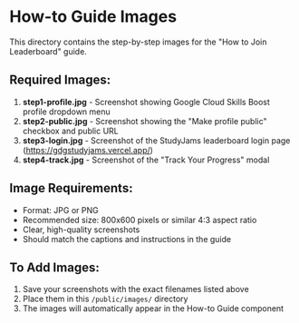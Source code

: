 # How-to Guide Images

This directory contains the step-by-step images for the "How to Join Leaderboard" guide.

## Required Images:

1. **step1-profile.jpg** - Screenshot showing Google Cloud Skills Boost profile dropdown menu
2. **step2-public.jpg** - Screenshot showing the "Make profile public" checkbox and public URL
3. **step3-login.jpg** - Screenshot of the StudyJams leaderboard login page (https://gdgstudyjams.vercel.app/)
4. **step4-track.jpg** - Screenshot of the "Track Your Progress" modal

## Image Requirements:
- Format: JPG or PNG
- Recommended size: 800x600 pixels or similar 4:3 aspect ratio
- Clear, high-quality screenshots
- Should match the captions and instructions in the guide

## To Add Images:
1. Save your screenshots with the exact filenames listed above
2. Place them in this `/public/images/` directory
3. The images will automatically appear in the How-to Guide component
